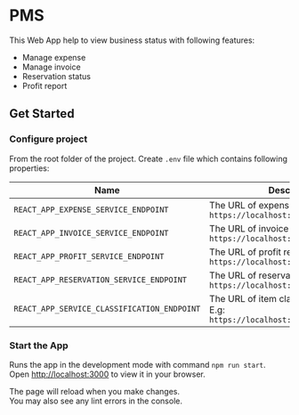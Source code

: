 # PMS

This Web App help to view business status with following features:
   - Manage expense
   - Manage invoice
   - Reservation status
   - Profit report

## Get Started

### Configure project

From the root folder of the project. Create `.env` file which contains following properties:

| Name | Description |
|---|---|
| `REACT_APP_EXPENSE_SERVICE_ENDPOINT` | The URL of expense service. E.g: `https://localhost:8443/expense`
| `REACT_APP_INVOICE_SERVICE_ENDPOINT` | The URL of invoice service. E.g: `https://localhost:8443/invoice`
| `REACT_APP_PROFIT_SERVICE_ENDPOINT` | The URL of profit report service. E.g: `https://localhost:8443/profit`
| `REACT_APP_RESERVATION_SERVICE_ENDPOINT` | The URL of reservation service. E.g: `https://localhost:8443/reservation`
| `REACT_APP_SERVICE_CLASSIFICATION_ENDPOINT` | The URL of item classifcation service. E.g: `https://localhost:8443/classification`


### Start the App

Runs the app in the development mode with command `npm run start`.\
Open [http://localhost:3000](http://localhost:3000) to view it in your browser.

The page will reload when you make changes.\
You may also see any lint errors in the console.
